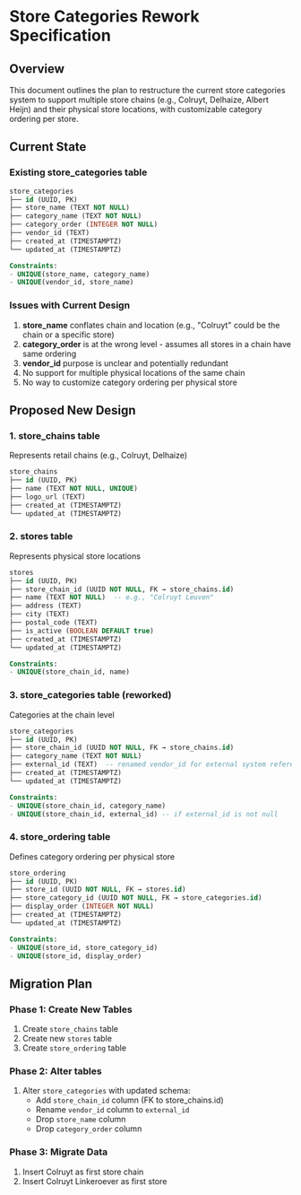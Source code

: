 # Store Categories Rework Specification

## Overview

This document outlines the plan to restructure the current store categories system to support multiple store chains (e.g., Colruyt, Delhaize, Albert Heijn) and their physical store locations, with customizable category ordering per store.

## Current State

### Existing store_categories table
```sql
store_categories
├── id (UUID, PK)
├── store_name (TEXT NOT NULL)
├── category_name (TEXT NOT NULL)
├── category_order (INTEGER NOT NULL)
├── vendor_id (TEXT)
├── created_at (TIMESTAMPTZ)
└── updated_at (TIMESTAMPTZ)

Constraints:
- UNIQUE(store_name, category_name)
- UNIQUE(vendor_id, store_name)
```

### Issues with Current Design
1. **store_name** conflates chain and location (e.g., "Colruyt" could be the chain or a specific store)
2. **category_order** is at the wrong level - assumes all stores in a chain have same ordering
3. **vendor_id** purpose is unclear and potentially redundant
4. No support for multiple physical locations of the same chain
5. No way to customize category ordering per physical store

## Proposed New Design

### 1. store_chains table
Represents retail chains (e.g., Colruyt, Delhaize)

```sql
store_chains
├── id (UUID, PK)
├── name (TEXT NOT NULL, UNIQUE)
├── logo_url (TEXT)
├── created_at (TIMESTAMPTZ)
└── updated_at (TIMESTAMPTZ)
```

### 2. stores table
Represents physical store locations

```sql
stores
├── id (UUID, PK)
├── store_chain_id (UUID NOT NULL, FK → store_chains.id)
├── name (TEXT NOT NULL)  -- e.g., "Colruyt Leuven"
├── address (TEXT)
├── city (TEXT)
├── postal_code (TEXT)
├── is_active (BOOLEAN DEFAULT true)
├── created_at (TIMESTAMPTZ)
└── updated_at (TIMESTAMPTZ)

Constraints:
- UNIQUE(store_chain_id, name)
```

### 3. store_categories table (reworked)
Categories at the chain level

```sql
store_categories
├── id (UUID, PK)
├── store_chain_id (UUID NOT NULL, FK → store_chains.id)
├── category_name (TEXT NOT NULL)
├── external_id (TEXT)  -- renamed vendor_id for external system references
├── created_at (TIMESTAMPTZ)
└── updated_at (TIMESTAMPTZ)

Constraints:
- UNIQUE(store_chain_id, category_name)
- UNIQUE(store_chain_id, external_id) -- if external_id is not null
```

### 4. store_ordering table
Defines category ordering per physical store

```sql
store_ordering
├── id (UUID, PK)
├── store_id (UUID NOT NULL, FK → stores.id)
├── store_category_id (UUID NOT NULL, FK → store_categories.id)
├── display_order (INTEGER NOT NULL)
├── created_at (TIMESTAMPTZ)
└── updated_at (TIMESTAMPTZ)

Constraints:
- UNIQUE(store_id, store_category_id)
- UNIQUE(store_id, display_order)
```

## Migration Plan

### Phase 1: Create New Tables
1. Create `store_chains` table
2. Create new `stores` table
3. Create `store_ordering` table

### Phase 2: Alter tables
1. Alter `store_categories` with updated schema:
   - Add `store_chain_id` column (FK to store_chains.id)
   - Rename `vendor_id` column to `external_id`
   - Drop `store_name` column
   - Drop `category_order` column

### Phase 3: Migrate Data
1. Insert Colruyt as first store chain
2. Insert Colruyt Linkeroever as first store
